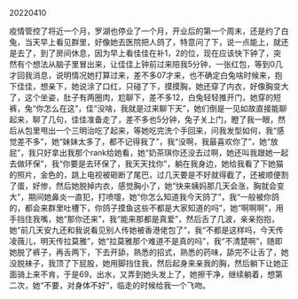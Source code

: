 20220410

疫情管控了将近一个月，罗湖也停业了一个月，开业后的第一个周末，还是约了白兔，当天早上看见群里，好像她去医院把人鸽了，特意问了下，说一点能上，就还是去了，到了房间休息，因为早上看佳佳在补1，2的位，现在应该快下钟了，突然有个想法从脑子里冒出来，让佳佳上钟前过来陪我5分钟，一张红包，等到0几才回我消息，说明情况她打算过来，差不多07才来，也不确定白兔啥时候来，抱下佳佳，想亲下，她说涂了口红，只碰了下，摸摸胸，她还穿了内衣，好像胸变大了，这个坐姿，肚子有两圈肉，尬聊下，差不多12，白兔轻轻推开门，她穿的短裤，兔“你怎么在这”，佳“没啥，我就是过来聊下天”，她们倒是一见如故直接能聊起来，聊了几句，佳佳准备走了，差不多也5分钟，兔子关上门，瞪了我一眼，然后从包里甩出一个三明治吃了起来，等她吃完洗个手回来，问我发型如何，我“感觉差不多”，她“妹妹太多了，都不记得我了”，我“没啊，我最喜欢你了”，她“放屁”，我只好拿出我那个rank给她看，她“奶茶琪你还没去过啊，她还叫我跟她一起去做环保”，我“你要是去环保了，我天天找你”，躺在我身边，她给我看了下她猫的照片，金色的，跳上电视被砸断了尾巴，过几天要是不好就得截了，还被顺便割了蛋，好惨，然后她脱掉内衣，感觉胸小了，她“快来姨妈那几天会涨，胸就会变大”，期间她鼻炎一直犯，打喷嚏，她“你怎么知道我今天鸽了”，我“一般被你鸽的，都会来群里吐槽下，你鸽子摸鱼这些不都是大家知道的吗”，她“啊啊啊”，用手挡住我嘴，她“那你还来”，我“能来那都是真爱”，然后舌了几波，亲亲抱抱，她“前几天安九还和我说看见别人传她被香港佬包了”，我“不都是这样吗，今天传凌薇儿，明天传拉莫雅”，她“拉莫雅那个难道不是真的吗”，我“不清楚啊”，随即她脱了裤子，再舌两下，下去开舔，熟悉的招式，熟悉的药味，舔完不让舌了，她没脱袜子，我顶了下屁股，她用脚挡住我，然后起身来亲我的胸，然后躺下让她正面骑上来不肯，于是69，出水，又弄到她头发上了，她擦干净，继续躺着，想第二次，她“不要，对身体不好”，临走的时候给我一个飞吻。



